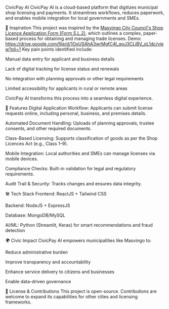 CivicPay AI
CivicPay AI is a cloud-based platform that digitizes municipal shop licensing and payments. It streamlines workflows, reduces paperwork, and enables mobile integration for local governments and SMEs.

📌 Inspiration
This project was inspired by the [Masvingo City Council's Shop Licence Application Form (Form S.L.2)](https://masvingocity.org.zw/wp-content/uploads/2020/01/Application-for-issue-of-new-licence.pdf), which outlines a complex, paper-based process for obtaining and managing trade licenses. 
Demo: https://drive.google.com/file/d/1OxUSAhA3wrMgfC4l_qoJ3CLjBV_oL1dc/view?pli=1
Key pain points identified include:

Manual data entry for applicant and business details

Lack of digital tracking for license status and renewals

No integration with planning approvals or other legal requirements

Limited accessibility for applicants in rural or remote areas

CivicPay AI transforms this process into a seamless digital experience.

🚀 Features
Digital Application Workflow: Applicants can submit license requests online, including personal, business, and premises details.

Automated Document Handling: Uploads of planning approvals, trustee consents, and other required documents.

Class-Based Licensing: Supports classification of goods as per the Shop Licences Act (e.g., Class 1–9).

Mobile Integration: Local authorities and SMEs can manage licenses via mobile devices.

Compliance Checks: Built-in validation for legal and regulatory requirements.

Audit Trail & Security: Tracks changes and ensures data integrity.

🛠️ Tech Stack
Frontend: ReactJS + Tailwind CSS

Backend: NodeJS + ExpressJS

Database: MongoDB/MySQL

AI/ML: Python (Streamlit, Keras) for smart recommendations and fraud detection

🌍 Civic Impact
CivicPay AI empowers municipalities like Masvingo to:

Reduce administrative burden

Improve transparency and accountability

Enhance service delivery to citizens and businesses

Enable data-driven governance

📄 License & Contributions
This project is open-source. Contributions are welcome to expand its capabilities for other cities and licensing frameworks.

